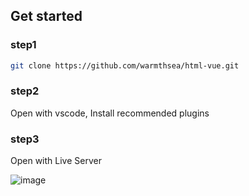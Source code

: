 ## Get started

### step1
```bash
git clone https://github.com/warmthsea/html-vue.git
```

### step2
Open with vscode, Install recommended plugins

### step3
Open with Live Server


![image](https://github.com/warmthsea/html-vue/assets/45450994/0f5fe325-f313-4980-ae5c-a763546955bf)
